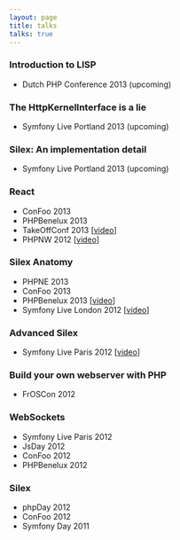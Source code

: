 ```yaml
---
layout: page
title: talks
talks: true
---
```


### Introduction to LISP

* Dutch PHP Conference 2013 (upcoming)

### The HttpKernelInterface is a lie

* Symfony Live Portland 2013 (upcoming)

### Silex: An implementation detail

* Symfony Live Portland 2013 (upcoming)

### React

* ConFoo 2013
* PHPBenelux 2013
* TakeOffConf 2013 [[video](www.youtube.com/watch?v=MWNcItWuKpI)]
* PHPNW 2012 [[video](http://blip.tv/phpnw/phpnw12-igor-wiedler-react-event-driven-php-6448332)]

### Silex Anatomy

* PHPNE 2013
* ConFoo 2013
* PHPBenelux 2013 [[video](http://www.youtube.com/watch?v=9VUoIruQNMg)]
* Symfony Live London 2012 [[video](https://vimeo.com/51201498)]

### Advanced Silex

* Symfony Live Paris 2012 [[video](http://www.youtube.com/watch?v=NRJbhTa-iag)]

### Build your own webserver with PHP

* FrOSCon 2012

### WebSockets

* Symfony Live Paris 2012
* JsDay 2012
* ConFoo 2012
* PHPBenelux 2012

### Silex

* phpDay 2012
* ConFoo 2012
* Symfony Day 2011
